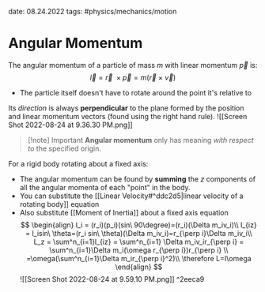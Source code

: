 date: 08.24.2022
tags:  #physics/mechanics/motion 
# Angular Momentum
The angular momentum of a particle of mass $m$ with linear momentum $\vec p$ is:
$$
\vec l = \vec r \ \times \vec p = m(\vec r \ \times\ \vec v)
$$
- The particle itself doesn't have to rotate around the point it's relative to

Its *direction* is always **perpendicular** to the plane formed by the position and linear momentum vectors (found using the right hand rule).
![[Screen Shot 2022-08-24 at 9.36.30 PM.png]]

>[!note] Important
>**Angular momentum** only has meaning *with respect to* the specified origin.

For a rigid body rotating about a fixed axis:
- The angular momentum can be found by **summing** the $z$ components of all the angular momenta of each "point" in the body.
- You can substitute the [[Linear Velocity#^ddc2d5|linear velocity of a rotating body]] equation
- Also substitute [[Moment of Inertia]] about a fixed axis equation
$$ \begin{align}
l_i = (r_i)(p_i)(sin\ 90\degree)=(r_i)(\Delta m_iv_i)\\
l_{iz} = l_isin\ \theta=(r_i sin\ \theta)(\Delta m_iv_i)=r_{\perp i}\Delta m_iv_i\\
L_z = \sum^n_{i=1}l_{iz} = \sum^n_{i=1} \Delta m_iv_ir_{\perp i} = \sum^n_{i=1}\Delta m_i(\omega r_{\perp i})r_{\perp i} \\
=\omega(\sum^n_{i=1}\Delta m_ir_{\perp i}^2)\\
\therefore L=I\omega
\end{align}
$$
![[Screen Shot 2022-08-24 at 9.59.10 PM.png]] ^2eeca9